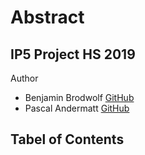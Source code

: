 # Abstract

## IP5 Project HS 2019

Author
* Benjamin Brodwolf [GitHub](http://github.com/BenjaminBrodwolf)
* Pascal Andermatt [GitHub](https://github.com/PascalAndermatt)

## Tabel of Contents

